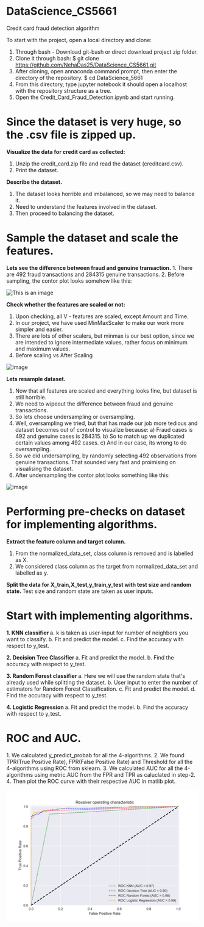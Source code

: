 # DataScience_CS5661
Credit card fraud detection algorithm

To start with the project, open a local directory and clone:
1. Through bash - Download git-bash or direct download project zip folder.
2. Clone it through bash:
    $ git clone https://github.com/NehaDas25/DataScience_CS5661.git  
3. After cloning, open annaconda command prompt, then enter the directory of the repository.
    $ cd DataScience_5661 
4. From this directory, type jupyter notebook it should open a localhost with the repository structure as a tree.
5. Open the Credit_Card_Fraud_Detection.ipynb and start running.


<h1>Since the dataset is very huge, so the .csv file is zipped up.</h1>

<b> Visualize the data for credit card as collected: </b>
1. Unzip the credit_card.zip file and read the dataset (creditcard.csv).
2. Print the dataset. 

<b> Describe the dataset.</b>
1. The dataset looks horrible and imbalanced, so we may need to balance it.
2. Need to understand the features involved in the dataset.
3. Then proceed to balancing the dataset.

<h1> Sample the dataset and scale the features. </h1>
<b> Lets see the difference between fraud and genuine transaction.</b>
1. There are 492 fraud transactions and 284315 genuine transactions.
2. Before sampling, the contor plot looks somehow like this:

<b></b>
![This is an image](https://user-images.githubusercontent.com/100334984/159194089-0bb966b5-4c0c-4fcc-bb75-138c165429b6.png)

<b> Check whether the features are scaled or not:</b>
1. Upon checking, all V - features are scaled, except Amount and Time.
2. In our project, we have used MinMaxScaler to make our work more simpler and easier.
3. There are lots of other scalers, but minmax is our best option, since we are intended to ignore intermediate values,
    rather focus on minimum and maximum values.
4. Before scaling vs After Scaling

![image](https://user-images.githubusercontent.com/100334984/159194480-235be599-8efd-4fbf-8130-d5b26af35b64.png)

<b> Lets resample dataset. </b>
1. Now that all features are scaled and everything looks fine, but dataset is still horrible.
2. We need to wipeout the difference between fraud and genuine transactions.
3. So lets choose undersampling or oversampling.
4. Well, oversampling we tried, but that has made our job more tedious and dataset becomes out of control to visualize because:
       a) Fraud cases is 492 and genuine cases is 284315.
       b) So to match up we duplicated certain values among 492 cases.
       c) And in our case, its wrong to do oversampling.
 5. So we did undersampling, by randomly selecting 492 observations from genuine transactions. That sounded very fast and proimising on visualising the dataset.
 6. After undersampling the contor plot looks something like this:

![image](https://user-images.githubusercontent.com/100334984/159194994-08532334-3118-4bf8-bbab-ecbb89e289c4.png)

<h1> Performing pre-checks on dataset for implementing algorithms.</h1>

<b> Extract the feature column and target column. </b>
1. From the normalized_data_set, class column is removed and is labelled as X.
2. We considered class column as the target from normalized_data_set and labelled as y.

<b> Split the data for X_train,X_test,y_train,y_test with test size and random state. </b>
    Test size and random state are taken as user inputs.
    
<h1> Start with implementing algorithms. </h1>

<b> 1. KNN classifier </b>
a. k is taken as user-input for number of neighbors you want to classify.
b. Fit and predict the model.
c. Find the accuracy with respect to y_test.

<b> 2. Decision Tree Classifier </b>
a. Fit and predict the model.
b. Find the accuracy with respect to y_test.

<b> 3. Random Forest classifier </b>
a. Here we will use the random state that's already used while splitting the dataset.
b. User input to enter the number of estimators for Random Forest Classification.
c. Fit and predict the model.
d. Find the accuracy with respect to y_test.

<b> 4. Logistic Regression </b>
a. Fit and predict the model.
b. Find the accuracy with respect to y_test.

<h1> ROC and AUC. </h1>
1. We calculated y_predict_probab for all the 4-algorithms.
2. We found TPR(True Positive Rate), FPR(False Positive Rate) and Threshold for all the 4-algorithms using ROC from sklearn.
3. We calculated AUC for all the 4-algorithms using metric.AUC from the FPR and TPR as caluclated in step-2.
4. Then plot the ROC curve with their respective AUC in matlib plot.

![image](https://github.com/NehaDas25/DataScience_CS5661/blob/main/ROC.png)

